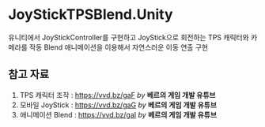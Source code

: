 # JoyStickTPSBlend.Unity
유니티에서 JoyStickController를 구현하고 JoyStick으로 회전하는 TPS 캐릭터와 카메라를 작동
Blend 애니메이션을 이용해서 자연스러운 이동 연출 구현
## 참고 자료 
1) TPS 캐릭터 조작 : https://vvd.bz/gaF _by_ __베르의 게임 개발 유튜브__
2) 모바일 JoyStick : https://vvd.bz/gaG _by_ __베르의 게임 개발 유튜브__
3) 애니메이션 Blend : https://vvd.bz/gaI _by_ __베르의 게임 개발 유튜브__   
